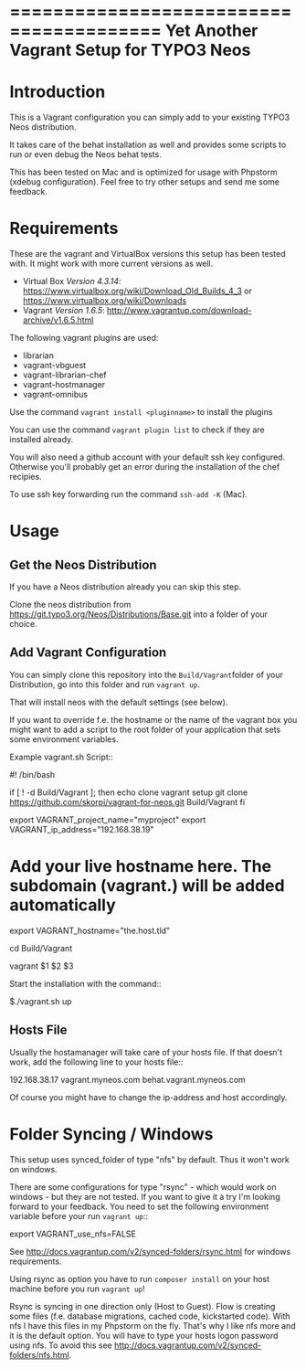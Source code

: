 ========================================
Yet Another Vagrant Setup for TYPO3 Neos
========================================

Introduction
============

This is a Vagrant configuration you can simply add to your existing TYPO3 Neos distribution.

It takes care of the behat installation as well and provides some scripts to run or even debug the Neos behat tests.

This has been tested on Mac and is optimized for usage with Phpstorm (xdebug configuration). Feel free to try other setups and send me some feedback.

Requirements
============

These are the vagrant and VirtualBox versions this setup has been tested with. It might work with more current versions as well.

* Virtual Box *Version 4.3.14*: https://www.virtualbox.org/wiki/Download_Old_Builds_4_3 or https://www.virtualbox.org/wiki/Downloads
* Vagrant *Version 1.6.5*: http://www.vagrantup.com/download-archive/v1.6.5.html

The following vagrant plugins are used:

* librarian
* vagrant-vbguest
* vagrant-librarian-chef
* vagrant-hostmanager
* vagrant-omnibus

Use the command ``vagrant install <pluginname>`` to install the plugins

You can use the command ``vagrant plugin list`` to check if they are installed already.

You will also need a github account with your default ssh key configured. Otherwise you'll probably get an error during the installation of the chef recipies.

To use ssh key forwarding run the command ``ssh-add -K`` (Mac).

Usage
=====

Get the Neos Distribution
-------------------------

If you have a Neos distribution already you can skip this step.

Clone the neos distribution from https://git.typo3.org/Neos/Distributions/Base.git into a folder of your choice.

Add Vagrant Configuration
-------------------------

You can simply clone this repository into the ``Build/Vagrant``folder of your Distribution, go into this folder and run ``vagrant up``.

That will install neos with the default settings (see below).

If you want to override f.e. the hostname or the name of the vagrant box you might want to add a script to the root folder of your application that sets some environment variables.

Example vagrant.sh Script::

  #! /bin/bash
  
  if [ ! -d Build/Vagrant ]; then
  	echo clone vagrant setup
  	git clone https://github.com/skorpi/vagrant-for-neos.git Build/Vagrant
  fi
  
  export VAGRANT_project_name="myproject"
  export VAGRANT_ip_address="192.168.38.19"
  # Add your live hostname here. The subdomain (vagrant.) will be added automatically
  export VAGRANT_hostname="the.host.tld"
  
  cd Build/Vagrant
  
  vagrant $1 $2 $3

Start the installation with the command::

  $./vagrant.sh up

Hosts File
----------

Usually the hostamanager will take care of your hosts file. If that doesn't work, add the following line to your hosts file::

  192.168.38.17 vagrant.myneos.com behat.vagrant.myneos.com
  
Of course you might have to change the ip-address and host accordingly.

Folder Syncing / Windows
========================

This setup uses synced_folder of type "nfs" by default. Thus it won't work on windows.

There are some configurations for type "rsync" - which would work on windows - but they are not tested. If you want to give it a try I'm looking forward to your feedback.
You need to set the following environment variable before your run ``vagrant up``::

  export VAGRANT_use_nfs=FALSE

See http://docs.vagrantup.com/v2/synced-folders/rsync.html for windows requirements.

Using rsync as option you have to run ``composer install`` on your host machine before you run ``vagrant up``!

Rsync is syncing in one direction only (Host to Guest). Flow is creating some files (f.e. database migrations, cached code, kickstarted code).
With nfs I have this files in my Phpstorm on the fly. That's why I like nfs more and it is the default option.
You will have to type your hosts logon password using nfs. To avoid this see http://docs.vagrantup.com/v2/synced-folders/nfs.html.  

